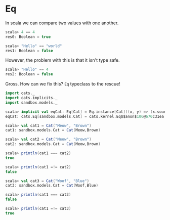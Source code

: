 # Eq

In scala we can compare two values with one another.

```scala
scala> 4 == 4
res0: Boolean = true

scala> "Hello" == "world"
res1: Boolean = false
```

However, the problem with this is that it isn't type safe.
```scala
scala> "Hello" == 4
res2: Boolean = false
```

Gross. How can we fix this? `Eq` typeclass to the rescue!
 
```scala
import cats._
import cats.implicits._
import sandbox.models._
```

```scala
scala> implicit val eqCat: Eq[Cat] = Eq.instance[Cat]((x, y) => (x.sound === y.sound) && (x.fur === y.fur))
eqCat: cats.Eq[sandbox.models.Cat] = cats.kernel.Eq$$anon$106@670c31ea

scala> val cat1 = Cat("Meow", "Brown")
cat1: sandbox.models.Cat = Cat(Meow,Brown)

scala> val cat2 = Cat("Meow", "Brown")
cat2: sandbox.models.Cat = Cat(Meow,Brown)

scala> println(cat1 === cat2)
true

scala> println(cat1 =!= cat2)
false

scala> val cat3 = Cat("Woof", "Blue")
cat3: sandbox.models.Cat = Cat(Woof,Blue)

scala> println(cat1 === cat3)
false

scala> println(cat1 =!= cat3)
true
```
